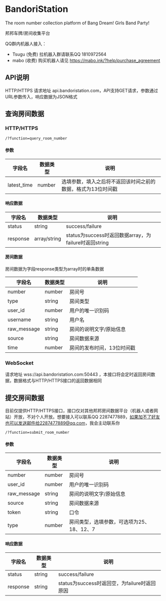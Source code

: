 # BandoriStation

The room number collection platform of Bang Dream! Girls Band Party!

邦邦车牌/房间收集平台

QQ群内机器人接入：
- Tsugu (免费) 拉机器入群请联系QQ 1810972564
- mabo (收费) 购买机器人请见 https://mabo.ink/?help/purchase_agreement

## API说明

HTTP/HTTPS 请求地址 api.bandoristation.com，API支持GET请求，参数通过URL参数传入，响应数据为JSON格式

## 查询房间数据

### HTTP/HTTPS

```
/?function=query_room_number
```

#### 参数

| 字段名 | 数据类型 | 说明 |
| ---- | --- | ------- |
| latest_time | number | 选填参数，填入之后将不返回该时间之前的数据，格式为13位时间戳 |

#### 响应数据

| 字段名 | 数据类型 | 说明 |
| ---- | --- | ------- |
| status | string | success/failure |
| response | array/string | status为success时返回数据array，为failure时返回string |

#### 房间数据

房间数据为字段response类型为array时的单条数据

| 字段名 | 数据类型 | 说明 |
| ---- | --- | ------- |
| number | number | 房间号 |
| type | string | 房间类型 |
| user_id | number | 用户的唯一识别码 |
| username | string | 用户名 |
| raw_message | string | 房间的说明文字/原始信息 |
| source | string | 房间数据来源 |
| time | number | 房间的发布时间，13位时间戳 |

### WebSocket

请求地址 wss://api.bandoristation.com:50443 ，本接口将会定时返回房间数据，数据格式与HTTP/HTTPS接口的返回数据相同

## 提交房间数据

目前仅提供HTTP/HTTPS接口，接口仅对其他邦邦房间数据平台（机器人或者网站）开放，不对个人开放。想要接入可以联系QQ 2287477889，如果加不了好友也可以发送邮件给2287477889@qq.com，我会主动联系你

```
/?function=submit_room_number
```

#### 参数

| 字段名 | 数据类型 | 说明 |
| ---- | --- | ------- |
| number | number | 房间号 |
| user_id | number | 用户的唯一识别码 |
| raw_message | string | 房间的说明文字/原始信息 |
| source | string | 房间数据来源 |
| token | string | 口令 |
| type | number | 房间类型，选填参数，可选项为25、18、12、7 |

#### 响应数据

| 字段名 | 数据类型 | 说明 |
| ---- | --- | ------- |
| status | string | success/failure |
| response | string | status为success时返回空，为failure时返回原因 |
